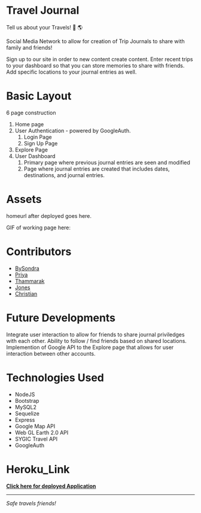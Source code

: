 # Travel Journal 

Tell us about your Travels!
:notebook: :earth_americas:

Social Media Network to allow for creation of Trip Journals to share with family and friends! 

Sign up to our site in order to new content create content. 
Enter recent trips to your dashboard so that you can store memories to share with friends. 
Add specific locations to your journal entries as well. 


# Basic Layout

6 page construction 

1. Home page 
2. User Authentication - powered by GoogleAuth.
    1. Login Page 
    2. Sign Up Page 
3. Explore Page 
4. User Dashboard 
    1. Primary page where previous journal entries are seen and modified 
    2. Page where journal entries are created that includes dates, destinations, and journal entries.


# Assets

homeurl after deployed goes here.

GIF of working page here: 


# Contributors 

* [BySondra](https://github.com/lovejustbry)
* [Priya](https://github.com/guptaria)
* [Thammarak](https://github.com/thammaraku)
* [Jones](https://github.com/jonesliddy7)
* [Christian](https://github.com/Romer0-c)


# Future Developments

Integrate user interaction to allow for friends to share journal priviledges with each other. Ability to follow / find friends based on shared locations.
Implemention of Google API to the Explore page that allows for user interaction between other accounts. 

# Technologies Used

* NodeJS
* Bootstrap
* MySQL2
* Sequelize
* Express
* Google Map API
* Web GL Earth 2.0 API
* SYGIC Travel API 
* GoogleAuth

# Heroku_Link
[**Click here for deployed Application**](https://travel--journal.herokuapp.com/)


----


*Safe travels friends!* 


